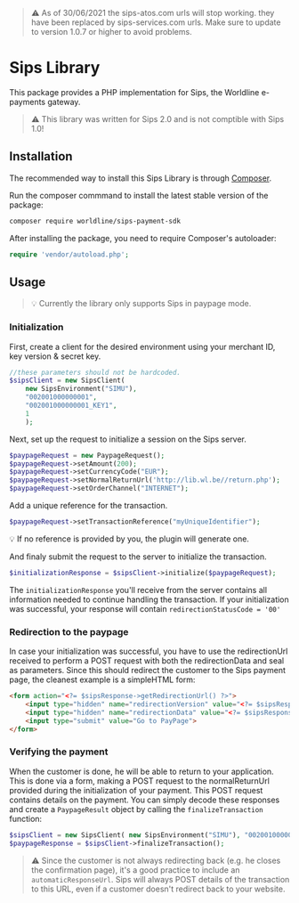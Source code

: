>:warning: As of 30/06/2021 the sips-atos.com urls will stop working.
>they have been replaced by sips-services.com urls.
>Make sure to update to version 1.0.7 or higher to avoid problems.


# Sips Library

This package provides a PHP implementation for Sips, the Worldline e-payments gateway.

>:warning: This library was written for Sips 2.0 and is not comptible with Sips 1.0!

## Installation
The recommended way to install this Sips Library is through [Composer](http://getcomposer.org).

Run the composer commmand to install the latest stable version of the package:
```bash
composer require worldline/sips-payment-sdk
```
After installing the package, you need to require Composer's autoloader:
```php
require 'vendor/autoload.php';
```

## Usage
>:bulb: Currently the library only supports Sips in paypage mode.
### Initialization
First, create a client for the desired environment using your merchant ID, key version & secret key.  

```php
//these parameters should not be hardcoded.
$sipsClient = new SipsClient(
    new SipsEnvironment("SIMU"), 
    "002001000000001", 
    "002001000000001_KEY1",
    1
    );
```
    
Next, set up the request to initialize a session on the Sips server. 

```php
$paypageRequest = new PaypageRequest();
$paypageRequest->setAmount(200);
$paypageRequest->setCurrencyCode("EUR");
$paypageRequest->setNormalReturnUrl('http://lib.wl.be//return.php');
$paypageRequest->setOrderChannel("INTERNET");
```

Add a unique reference for the transaction.
```php
$paypageRequest->setTransactionReference("myUniqueIdentifier");
``` 
:bulb: If no reference is provided by you, the plugin will generate one.

And finaly submit the request to the server to initialize the transaction.
```php
$initializationResponse = $sipsClient->initialize($paypageRequest);
```
The `initializationResponse` you'll receive from the server contains all information needed to continue handling the transaction.
If your initialization was successful, your response will contain `redirectionStatusCode = '00'`  

### Redirection to the paypage
In case your initialization was successful, you have to use the redirectionUrl received to perform a POST request with both the redirectionData and seal as parameters.
Since this should redirect the customer to the Sips payment page, the cleanest example is a simpleHTML form:
```html
<form action="<?= $sipsResponse->getRedirectionUrl() ?>">
    <input type="hidden" name="redirectionVersion" value="<?= $sipsResponse->getRedirectionVersion() ?>">
    <input type="hidden" name="redirectionData" value="<?= $sipsResponse->getRedirectionData() ?>">
    <input type="submit" value="Go to PayPage">
</form>
```

### Verifying the payment
When the customer is done, he will be able to return to your application. This is done via a form, making a POST request to the normalReturnUrl provided during the initialization of your payment.
This POST request contains details on the payment.
You can simply decode these responses and create a `PaypageResult` object by calling the `finalizeTransaction` function:

```php
$sipsClient = new SipsClient( new SipsEnvironment("SIMU"), "002001000000001", "002001000000001_KEY1", 1 );
$paypageResponse = $sipsClient->finalizeTransaction();

```

> :warning: Since the customer is not always redirecting back (e.g. he closes the confirmation page), it's a good practice
to include an `automaticResponseUrl`. Sips will always POST details of the transaction to this URL, even if a customer
doesn't redirect back to your website.

